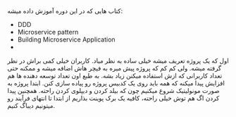 کتاب هایی که در این دوره آموزش داده میشه:
- DDD
- Microservice pattern
- Building Microservice Application
- 

اول که یک پروژه تعریف میشه خیلی ساده به نظر میاد. کاربران خیلی کمی براش در نظر گرفته میشه. ولی کم کم که پروژه پیش میره به فیچر هاش اضافه میشه و ممکنه حتی تعداد کاربرانی که ازش استفاده میکنن زیاد بشه. به طبع اون تعداد توسعه دهنده ها هم افزایش پیدا میکنه که همه باید روی یک کدبیس پروژه رو پیاده سازی کنن. 
ابتدا پروژه به صورت مونولیتیک شروع میکنیم چون که بیلد کردن و دیپلوی کردن راحته. همچنین پیدا کردن اگ هم توش خیلی راحته، کافیه یک برک پوینت بذاریم از ابتدا تا انتهای فرآیند رو میتونیم دیباگ کنیم.